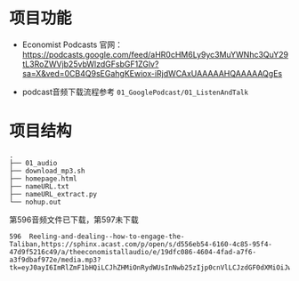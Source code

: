 # 项目功能

- Economist Podcasts 官网：https://podcasts.google.com/feed/aHR0cHM6Ly9yc3MuYWNhc3QuY29tL3RoZWVjb25vbWlzdGFsbGF1ZGlv?sa=X&ved=0CB4Q9sEGahgKEwiox-iRjdWCAxUAAAAAHQAAAAAQgEs

- podcast音频下载流程参考 `01_GooglePodcast/01_ListenAndTalk`

# 项目结构

```
.
├── 01_audio
├── download_mp3.sh
├── homepage.html
├── nameURL.txt
├── nameURL_extract.py
└── nohup.out
```

第596音频文件已下载，第597未下载

```
596  Reeling-and-dealing--how-to-engage-the-Taliban,https://sphinx.acast.com/p/open/s/d556eb54-6160-4c85-95f4-47d9f5216c49/a/theeconomistallaudio/e/19dfc086-4604-4fad-a7f6-a3f9dbaf972e/media.mp3?tk=eyJ0ayI6ImRlZmF1bHQiLCJhZHMiOnRydWUsInNwb25zIjp0cnVlLCJzdGF0dXMiOiJwdWJsaWMifQ==&sig=XLQK9OWWu50DRkdwKEzLCZZ59JXL5Vux9trkAFAp_R0
```
